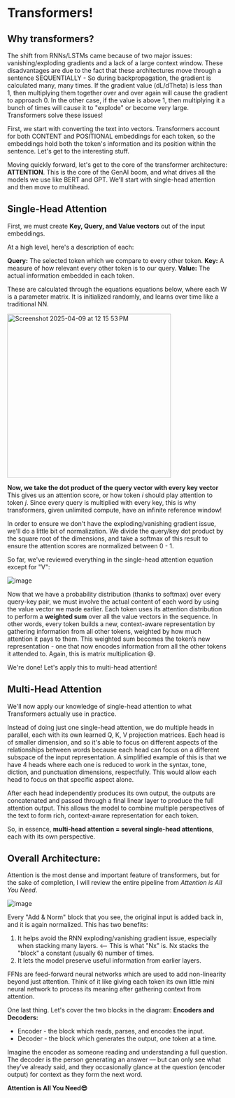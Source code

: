 # Transformers!

## Why transformers? 
The shift from RNNs/LSTMs came because of two major issues: vanishing/exploding gradients and a lack of a large context window. These disadvantages are due to the fact that these architectures move through a sentence SEQUENTIALLY - So during backpropagation, the gradient is calculated many, many times. If the gradient value (dL/dTheta) is less than 1, then multiplying them together over and over again will cause the gradient to approach 0. In the other case, if the value is above 1, then multiplying it a bunch of times will cause it to "explode" or become very large. Transformers solve these issues!


First, we start with converting the text into vectors. Transformers account for both CONTENT and POSITIONAL embeddings for each token, so the embeddings hold both the token's information and its position within the sentence. Let's get to the interesting stuff. 

Moving quickly forward, let's get to the core of the transformer architecture: **ATTENTION**. This is the core of the GenAI boom, and what drives all the models we use like BERT and GPT. We'll start with single-head attention and then move to multihead.

## Single-Head Attention

First, we must create **Key, Query, and Value vectors** out of the input embeddings.

At a high level, here's a description of each:

**Query:** The selected token which we compare to every other token.
**Key:** A measure of how relevant every other token is to our query. 
**Value:** The actual information embedded in each token.

These are calculated through the equations equations below, where each W is a parameter matrix. It is initialized randomly, and learns over time like a traditional NN. 

<img width="374" alt="Screenshot 2025-04-09 at 12 15 53 PM" src="https://github.com/user-attachments/assets/8ca2be76-ca8b-444f-a4d2-abd79c3af5cc" />

**Now, we take the dot product of the query vector with every key vector** This gives us an attention score, or how token _i_ should play attention to token _j_. Since every query is multiplied with every key, this is why transformers, given unlimited compute, have an infinite reference window!

In order to ensure we don't have the exploding/vanishing gradient issue, we'll do a little bit of normalization. We divide the query/key dot product by the square root of the dimensions, and take a softmax of this result to ensure the attention scores are normalized between 0 - 1. 

So far, we've reviewed everything in the single-head attention equation except for "V":

![image](https://github.com/user-attachments/assets/6b2ea70d-1d0b-40b0-b49a-3955229fe8a2)  

Now that we have a probability distribution (thanks to softmax) over every query-key pair, we must involve the actual content of each word by using the value vector we made earlier. Each token uses its attention distribution to perform a **weighted sum** over all the value vectors in the sequence. In other words, every token builds a new, context-aware representation by gathering information from all other tokens, weighted by how much attention it pays to them. This weighted sum becomes the token’s new representation - one that now encodes information from all the other tokens it attended to. Again, this is matrix multiplication 😄.

We're done! Let's apply this to multi-head attention!

## Multi-Head Attention

We'll now apply our knowledge of single-head attention to what Transformers actually use in practice.

Instead of doing just one single-head attention, we do multiple heads in parallel, each with its own learned Q, K, V projection matrices. Each head is of smaller dimension, and so it's able to focus on different aspects of the relationships between words because each head can focus on a different subspace of the input representation. A simplified example of this is that we have 4 heads where each one is reduced to work in the syntax, tone, diction, and punctuation dimensions, respectfully. This would allow each head to focus on that specific aspect alone.

After each head independently produces its own output, the outputs are concatenated and passed through a final linear layer to produce the full attention output. This allows the model to combine multiple perspectives of the text to form rich, context-aware representation for each token.

So, in essence, **multi-head attention = several single-head attentions**, each with its own perspective.


## Overall Architecture:

Attention is the most dense and important feature of transformers, but for the sake of completion, I will review the entire pipeline from _Attention is All You Need_.

![image](https://github.com/user-attachments/assets/1c635b42-70bc-44dd-8598-9544ade81ffe)

Every "Add & Norm" block that you see, the original input is added back in, and it is again normalized. This has two benefits:

1. It helps avoid the RNN exploding/vanishing gradient issue, especially when stacking many layers. <-- This is what "Nx" is. Nx stacks the "block" a constant (usually 6) number of times.
2. It lets the model preserve useful information from earlier layers.

FFNs are feed-forward neural networks which are used to add non-linearity beyond just attention. Think of it like giving each token its own little mini neural network to process its meaning after gathering context from attention.

One last thing. Let's cover the two blocks in the diagram: **Encoders and Decoders:**

- Encoder - the block which reads, parses, and encodes the input. 
- Decoder - the block which generates the output, one token at a time.

Imagine the encoder as someone reading and understanding a full question. The decoder is the person generating an answer — but can only see what they’ve already said, and they occasionally glance at the question (encoder output) for context as they form the next word.

**Attention is All You Need😎**





